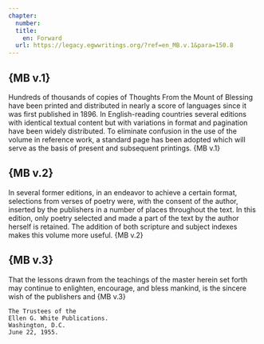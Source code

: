 ```yaml
---
chapter:
  number:
  title:
    en: Forward
  url: https://legacy.egwwritings.org/?ref=en_MB.v.1&para=150.8
---
```


## {MB v.1}

Hundreds of thousands of copies of Thoughts From the Mount of Blessing have been printed and distributed in nearly a score of languages since it was first published in 1896. In English-reading countries several editions with identical textual content but with variations in format and pagination have been widely distributed. To eliminate confusion in the use of the volume in reference work, a standard page has been adopted which will serve as the basis of present and subsequent printings. {MB v.1}

## {MB v.2}

In several former editions, in an endeavor to achieve a certain format, selections from verses of poetry were, with the consent of the author, inserted by the publishers in a number of places throughout the text. In this edition, only poetry selected and made a part of the text by the author herself is retained. The addition of both scripture and subject indexes makes this volume more useful. {MB v.2}

## {MB v.3}

That the lessons drawn from the teachings of the master herein set forth may continue to enlighten, encourage, and bless mankind, is the sincere wish of the publishers and {MB v.3}

    The Trustees of the
    Ellen G. White Publications.
    Washington, D.C.
    June 22, 1955.
